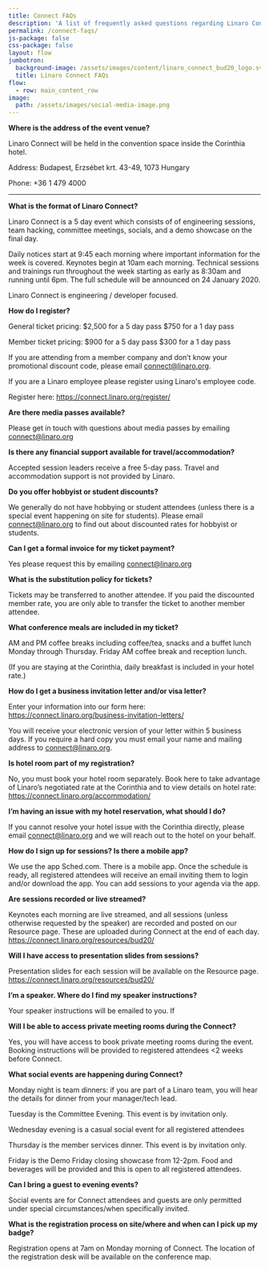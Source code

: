 ```yaml
---
title: Connect FAQs
description: 'A list of frequently asked questions regarding Linaro Connect '
permalink: /connect-faqs/
js-package: false
css-package: false
layout: flow
jumbotron:
  background-image: /assets/images/content/linaro_connect_bud20_logo.svg
  title: Linaro Connect FAQs
flow:
  - row: main_content_row
image:
  path: /assets/images/social-media-image.png
---
```

**Where is the address of the event venue?**

Linaro Connect will be held in the convention space inside the Corinthia hotel. 

Address: Budapest, Erzsébet krt. 43-49, 1073 Hungary

Phone: +36 1 479 4000

****

**What is the format of Linaro Connect?**

Linaro Connect is a 5 day event which consists of of engineering sessions, team hacking, committee meetings, socials, and a demo showcase on the final day.

Daily notices start at 9:45 each morning where important information for the week is covered. Keynotes begin at 10am each morning. Technical sessions and trainings run throughout the week starting as early as 8:30am and running until 6pm. The full schedule will be announced on 24 January 2020.

Linaro Connect is engineering / developer focused. 



**How do I register?** 

General ticket pricing: $2,500 for a 5 day pass $750 for a 1 day pass

Member ticket pricing: $900 for a 5 day pass $300 for a 1 day pass

If you are attending from a member company and don’t know your promotional discount code, please email connect@linaro.org. 

If you are a Linaro employee please register using Linaro's employee code.

Register here: https://connect.linaro.org/register/ 



**Are there media passes available?**

Please get in touch with questions about media passes by emailing connect@linaro.org 



**Is there any financial support available for travel/accommodation?**

Accepted session leaders receive a free 5-day pass. Travel and accommodation support is not provided by Linaro.



**Do you offer hobbyist or student discounts?**

We generally do not have hobbying or student attendees (unless there is a special event happening on site for students). Please email connect@linaro.org to find out about discounted rates for hobbyist or students.



**Can I get a formal invoice for my ticket payment?**

Yes please request this by emailing connect@linaro.org 



**What is the substitution policy for tickets?**

Tickets may be transferred to another attendee. If you paid the discounted member rate, you are only able to transfer the ticket to another member attendee.



**What conference meals are included in my ticket?**

AM and PM coffee breaks including coffee/tea, snacks and a buffet lunch Monday through Thursday. Friday AM coffee break and reception lunch. 

(If you are staying at the Corinthia, daily breakfast is included in your hotel rate.)



**How do I get a business invitation letter and/or visa letter?**

Enter your information into our form here: https://connect.linaro.org/business-invitation-letters/ 

You will receive your electronic version of your letter within 5 business days. If you require a hard copy you must email your name and mailing address to connect@linaro.org. 



**Is hotel room part of my registration?**

No, you must book your hotel room separately. Book here to take advantage of Linaro’s negotiated rate at the Corinthia and to view details on hotel rate: https://connect.linaro.org/accommodation/ 



**I’m having an issue with my hotel reservation, what should I do?**

If you cannot resolve your hotel issue with the Corinthia directly, please email connect@linaro.org and we will reach out to the hotel on your behalf. 





**How do I sign up for sessions? Is there a mobile app?**

We use the app Sched.com. There is a mobile app. Once the schedule is ready, all registered attendees will receive an email inviting them to login and/or download the app. You can add sessions to your agenda via the app.



**Are sessions recorded or live streamed?**

Keynotes each morning are live streamed, and all sessions (unless otherwise requested by the speaker) are recorded and posted on our Resource page. These are uploaded during Connect at the end of each day. https://connect.linaro.org/resources/bud20/



**Will I have access to presentation slides from sessions?**

Presentation slides for each session will be available on the Resource page. https://connect.linaro.org/resources/bud20/



**I’m a speaker. Where do I find my speaker instructions?**

Your speaker instructions will be emailed to you. If 



**Will I be able to access private meeting rooms during the Connect?**

Yes, you will have access to book private meeting rooms during the event. Booking instructions will be provided to registered attendees <2 weeks before Connect. 



**What social events are happening during Connect?**

Monday night is team dinners: if you are part of a Linaro team, you will hear the details for dinner from your manager/tech lead. 

Tuesday is the Committee Evening. This event is by invitation only. 

Wednesday evening is a casual social event for all registered attendees

Thursday is the member services dinner. This event is by invitation only. 

Friday is the Demo Friday closing showcase from 12-2pm. Food and beverages will be provided and this is open to all registered attendees. 



**Can I bring a guest to evening events?**

Social events are for Connect attendees and guests are only permitted under special circumstances/when specifically invited. 



**What is the registration process on site/where and when can I pick up my badge?**

Registration opens at 7am on Monday morning of Connect. The location of the registration desk will be available on the conference map.
